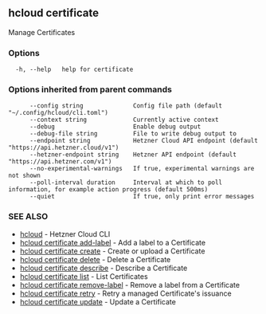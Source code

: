## hcloud certificate

Manage Certificates

### Options

```
  -h, --help   help for certificate
```

### Options inherited from parent commands

```
      --config string              Config file path (default "~/.config/hcloud/cli.toml")
      --context string             Currently active context
      --debug                      Enable debug output
      --debug-file string          File to write debug output to
      --endpoint string            Hetzner Cloud API endpoint (default "https://api.hetzner.cloud/v1")
      --hetzner-endpoint string    Hetzner API endpoint (default "https://api.hetzner.com/v1")
      --no-experimental-warnings   If true, experimental warnings are not shown
      --poll-interval duration     Interval at which to poll information, for example action progress (default 500ms)
      --quiet                      If true, only print error messages
```

### SEE ALSO

* [hcloud](hcloud.md)	 - Hetzner Cloud CLI
* [hcloud certificate add-label](hcloud_certificate_add-label.md)	 - Add a label to a Certificate
* [hcloud certificate create](hcloud_certificate_create.md)	 - Create or upload a Certificate
* [hcloud certificate delete](hcloud_certificate_delete.md)	 - Delete a Certificate
* [hcloud certificate describe](hcloud_certificate_describe.md)	 - Describe a Certificate
* [hcloud certificate list](hcloud_certificate_list.md)	 - List Certificates
* [hcloud certificate remove-label](hcloud_certificate_remove-label.md)	 - Remove a label from a Certificate
* [hcloud certificate retry](hcloud_certificate_retry.md)	 - Retry a managed Certificate's issuance
* [hcloud certificate update](hcloud_certificate_update.md)	 - Update a Certificate
